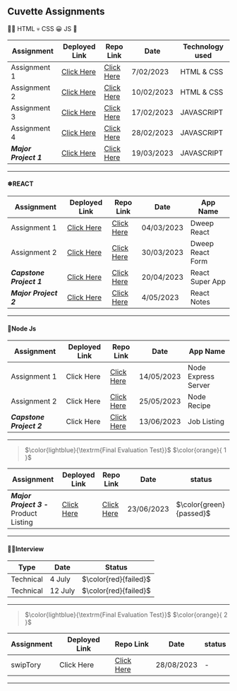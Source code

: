 
## Cuvette Assignments 

👩‍💻 HTML 💀 CSS 😀 JS 🧠

| Assignment             |  Deployed Link      | Repo Link   |Date                 |  Technology used                                      |
| ----------------- | ------------------ | ------------------ |------------------------------------------------------------------ |------------------ |
| Assignment 1 | [Click Here](https://cuvette-assignments.vercel.app/) | [Click Here](https://github.com/AnkitaMalik22/cuvette-assignments/tree/master/assignment1) | 7/02/2023 | HTML & CSS
| Assignment 2 | [Click Here](https://cuvette-assignment-2.vercel.app/)  | [Click Here](https://github.com/AnkitaMalik22/cuvette-assignments/tree/master/assignment2) | 10/02/2023 | HTML & CSS
| Assignment 3 | [Click Here](https://cuvette-assignments-3.vercel.app/) | [Click Here](https://github.com/AnkitaMalik22/cuvette-assignments/tree/master/assignment3) | 17/02/2023 | JAVASCRIPT
| Assignment 4 | [Click Here](https://timer-app-ankitamalik22.vercel.app/)  | [Click Here](https://github.com/AnkitaMalik22/timer-app) | 28/02/2023 | JAVASCRIPT
| ***Major Project 1*** | [Click Here](https://stone-paper-scissor-alpha.vercel.app/)  | [Click Here](https://github.com/AnkitaMalik22/Stone-Paper-Scissor) | 19/03/2023 | JAVASCRIPT
---
#### ❄REACT 
| Assignment             |  Deployed Link      | Repo Link   |Date                 |  App Name                                      |
| ----------------- | ------------------ | ------------------ |------------------------------------------------------------------ |------------------ |
| Assignment 1 | [Click Here](https://react-assignment-1-xi.vercel.app/)  | [Click Here](https://github.com/AnkitaMalik22/react-assignment-1) | 04/03/2023 | Dweep React
| Assignment 2 | [Click Here](https://react-assignment-2-delta.vercel.app/)  | [Click Here](https://github.com/AnkitaMalik22/react-form) | 30/03/2023 | Dweep React Form
| ***Capstone Project 1*** | [Click Here](https://super-app-react.vercel.app/)  | [Click Here](https://github.com/AnkitaMalik22/react-super-app) | 20/04/2023 | React Super App
| ***Major Project 2*** | [Click Here](https://react-notes-ankitamalik22.vercel.app/)  | [Click Here](https://github.com/AnkitaMalik22/react-notes) | 4/05/2023 | React Notes
---
#### 🌿Node Js
| Assignment             |  Deployed Link      | Repo Link   |Date                 |  App Name                                      |
| ----------------- | ------------------ | ------------------ |------------------------------------------------------------------ |------------------ |
| Assignment 1 | Click Here | [Click Here](https://github.com/AnkitaMalik22/node-express-server) | 14/05/2023 | Node Express Server
| Assignment 2 | Click Here  | [Click Here](https://github.com/AnkitaMalik22/node-recipe) | 25/05/2023 | Node Recipe
| ***Capstone Project 2*** | Click Here  | [Click Here](https://github.com/AnkitaMalik22/job-listing) | 13/06/2023 | Job Listing
---

> $\color{lightblue}{\textrm{Final Evaluation Test}}$ $\color{orange}{ 1 }$

| Assignment             |  Deployed Link      | Repo Link   | Date                 |  status  |
| ----------------- | ------------------ | ------------------ |------------------------ |------------------------ |
|  ***Major Project 3 -*** Product Listing | [Click Here](https://product-listing-ankitamalik22.vercel.app/)  | [Click Here](https://github.com/AnkitaMalik22/product-listing) |  23/06/2023 | $\color{green}{passed}$ |
---
#### 👩‍💻Interview
| Type             |  Date      | Status  |   
| ----------------- | ------------------ | -----------------|
| Technical | 4 July |  $\color{red}{failed}$ | 14/05/2023 | 
| Technical | 12 July |  $\color{red}{failed}$ | 14/05/2023 |
---

> $\color{lightblue}{\textrm{Final Evaluation Test}}$ $\color{orange}{ 2 }$

| Assignment             |  Deployed Link      | Repo Link   |Date                 |  status  |
| ----------------- | ------------------ | ------------------ |-------------- | ---------------- |
| swipTory | Click Here | [Click Here](https://github.com/AnkitaMalik22/SwipTory) | 28/08/2023 | -  |
---
